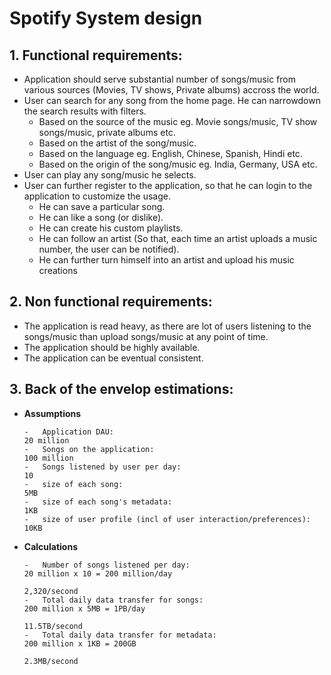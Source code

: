 # Spotify System design

## 1. Functional requirements:

-   Application should serve substantial number of songs/music from various sources (Movies, TV shows, Private albums) accross the world.
-   User can search for any song from the home page. He can narrowdown the search results with filters.
    -   Based on the source of the music eg. Movie songs/music, TV show songs/music, private albums etc.
    -   Based on the artist of the song/music.
    -   Based on the language eg. English, Chinese, Spanish, Hindi etc.
    -   Based on the origin of the song/music eg. India, Germany, USA etc.
-   User can play any song/music he selects.
-   User can further register to the application, so that he can login to the application to customize the usage.
    -   He can save a particular song.
    -   He can like a song (or dislike).
    -   He can create his custom playlists.
    -   He can follow an artist (So that, each time an artist uploads a music number, the user can be notified).
    -   He can further turn himself into an artist and upload his music creations

## 2. Non functional requirements:

-   The application is read heavy, as there are lot of users listening to the songs/music than upload songs/music at any point of time.
-   The application should be highly available.
-   The application can be eventual consistent.

## 3. Back of the envelop estimations:

-   **Assumptions**

        -   Application DAU:                                                20 million
        -   Songs on the application:                                       100 million
        -   Songs listened by user per day:                                 10
        -   size of each song:                                              5MB
        -   size of each song's metadata:                                   1KB
        -   size of user profile (incl of user interaction/preferences):    10KB

-   **Calculations**

        -   Number of songs listened per day:                               20 million x 10 = 200 million/day
                                                                            2,320/second
        -   Total daily data transfer for songs:                            200 million x 5MB = 1PB/day
                                                                            11.5TB/second
        -   Total daily data transfer for metadata:                         200 million x 1KB = 200GB
                                                                            2.3MB/second
